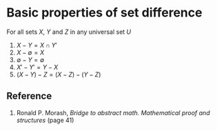 # Basic properties of set difference

For all sets $X$, $Y$ and $Z$ in any universal set $U$

1. $X - Y = X \cap Y'$
2. $X - \emptyset = X$
3. $\emptyset - Y = \emptyset$
4. $X' - Y' = Y - X$
5. $(X - Y) - Z = (X - Z) - (Y - Z)$

## Reference

1. Ronald P. Morash, *Bridge to abstract math. Mathematical proof and structures* (page 41)